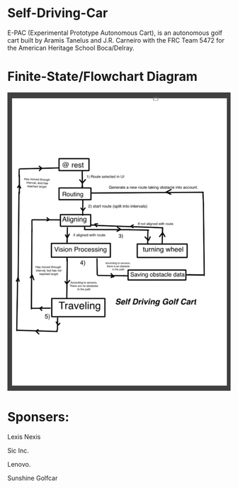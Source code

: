 # Self-Driving-Car
E-PAC (Experimental Prototype Autonomous Cart), is an autonomous golf cart built by Aramis Tanelus and J.R. Carneiro with the FRC Team 5472 for the American Heritage School Boca/Delray.

# Finite-State/Flowchart Diagram

![Diagram](Flow.png)


# Sponsers:

Lexis Nexis

Sic Inc.

Lenovo.

Sunshine Golfcar


